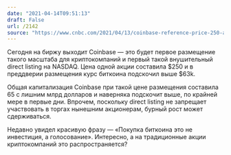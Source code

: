 ```yaml
---
date: "2021-04-14T09:51:13"
draft: False
url: /2142
source: "https://www.cnbc.com/2021/04/13/coinbase-reference-price-250-ahead-of-direct-listing.html"
---
```


Сегодня на биржу выходит Coinbase — это будет первое размещение такого масштаба для криптокомпаний и первый такой внушительный direct listing на NASDAQ. Цена одной акции составила $250 и в преддверии размещения курс биткоина подскочил выше $63k. 

Общая капитализация Coinbase при такой цене размещения составила 65 с лишним млрд долларов и наверняка подскочит выше, по крайней мере в первые дни. Впрочем, поскольку direct listing не запрещает участвовать в торгах нынешним акционерам, бурный рост может сдерживаться.

Недавно увидел красивую фразу — «Покупка биткоина это не инвестиция, а голосование». Интересно, а на традиционные акции криптокомпаний это распространяется?
